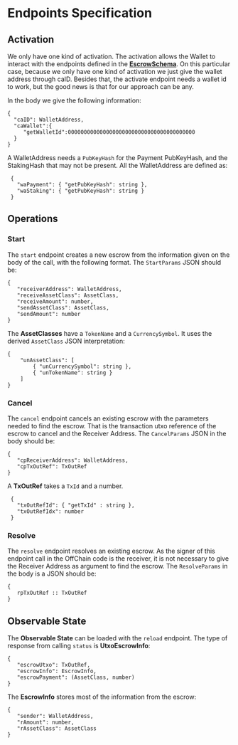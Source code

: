 # **Endpoints Specification**

## **Activation**

We only have one kind of activation. The activation allows the Wallet to interact with the endpoints defined in the [**EscrowSchema**](https://github.com/joinplank/cardano-e2e-example/blob/95a0dbbdfb812971c466516a3e525d95432b0b63/backend/src/Escrow/OffChain/Interface.hs#L41-L44). On this particular case, because we only have one kind of activation we just give the wallet address through caID. Besides that, the activate endpoint needs a wallet id to work, but the good news is that for our approach can be any.

In the body we give the following information:

 ```
{
   "caID": WalletAddress,
   "caWallet":{
      "getWalletId":0000000000000000000000000000000000000000
   }
}
 ```
A WalletAddress needs a `PubKeyHash` for the Payment PubKeyHash, and the StakingHash that may not be present. All the WalletAddress are defined as:
 ```
  {
    "waPayment": { "getPubKeyHash": string },
    "waStaking": { "getPubKeyHash": string }
  }
 ```

## **Operations**

### **Start**

The `start` endpoint creates a new escrow from the information given on the body of the call, with the following format. The `StartParams` JSON should be:

 ```
{
    "receiverAddress": WalletAddress,
    "receiveAssetClass": AssetClass,
    "receiveAmount": number,
    "sendAssetClass": AssetClass,
    "sendAmount": number
}
 ```

The **AssetClasses** have a `TokenName` and a `CurrencySymbol`. It uses the derived `AssetClass` JSON interpretation:
```
{
    "unAssetClass": [
        { "unCurrencySymbol": string },
        { "unTokenName": string }
    ]
}
```

### **Cancel**

The `cancel` endpoint cancels an existing escrow with the parameters needed to find the escrow. That is the transaction utxo reference of the escrow to cancel and the Receiver Address. The `CancelParams` JSON in the body should be:

 ```
{
    "cpReceiverAddress": WalletAddress,
    "cpTxOutRef": TxOutRef
}
 ```

A **TxOutRef** takes a `TxId` and a number.
 ```
  {
    "txOutRefId": { "getTxId" : string },
    "txOutRefIdx": number
  }
 ```

### **Resolve**

The `resolve` endpoint resolves an existing escrow. As the signer of this endpoint call in the OffChain code is the receiver, it is not necessary to give the Receiver Address as argument to find the escrow. The `ResolveParams` in the body is a JSON should be:

 ```
{
    rpTxOutRef :: TxOutRef
}
 ```

## **Observable State**

The **Observable State** can be loaded with the `reload` endpoint. The type of response from calling `status` is **UtxoEscrowInfo**:

 ```
{
    "escrowUtxo": TxOutRef,
    "escrowInfo": EscrowInfo,
    "escrowPayment": (AssetClass, number)
}
 ```

The **EscrowInfo** stores most of the information from the escrow:
 ```
{
    "sender": WalletAddress,
    "rAmount": number,
    "rAssetClass": AssetClass
}
 ```
